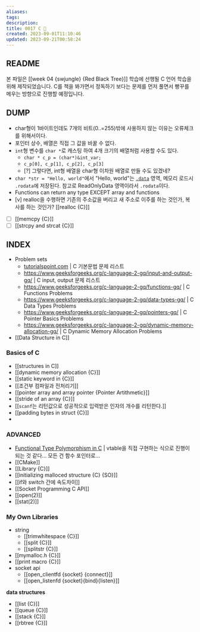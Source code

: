 ```yaml
---
aliases: 
tags: 
description:
title: 0017 C 🍎
created: 2023-09-01T11:10:46
updated: 2023-09-21T00:58:24
---
```


## README

본 파일은 [[week 04 {swjungle} {Red Black Tree}]] 학습에 선행될 C 언어 학습을 위해 제작되었습니다. C를 책을 봐가면서 정독하기 보다는 문제를 먼저 풀면서 빵꾸를 메우는 방향으로 진행할 예정입니다.

## DUMP

- char형이 1바이트인데도 7개의 비트(0..=255)밖에 사용하지 않는 이유는 오류체크를 위해서이다.
- 포인터 상수, 배열은 직접 그 값을 바꿀 수 없다.
- `int`형 변수를 `char *`로 캐스팅 하여 4개 크기의 배열처럼 사용할 수도 있다. 
	- `char * c_p = (char*)&int_var;`
	- `c_p[0], c_p[1], c_p[2], c_p[3]`
	- [?] 그렇다면, int형 배열을 char형 이차원 배열로 만들 수도 있겠네?
- `char *str = "Hello, world"`에서 "Hello, world"는 [`.data`](https://en.wikipedia.org/wiki/Data_segment) 영역, 메모리 로드시 `.rodata`에 저장된다. 참고로 ReadOnlyData 영역이라서 `.rodata`이다.
- Functions can return any type EXCEPT array and functions
- [v] realloc을 수행하면 기존의 주소값을 버리고 새 주소로 이주를 하는 것인가, 복사를 하는 것인가? [[realloc {C}]] 
- [ ] [[memcpy {C}]]
- [ ] [[strcpy and strcat {C}]]

## INDEX

- Problem sets
	- [tutorialspoint.com](https://www.tutorialspoint.com/cprogramming/cprogramming_online_quiz.htm) | C 기본문법 문제 리스트
	- <https://www.geeksforgeeks.org/c-language-2-gq/input-and-output-gq/> | C input, output 문제 리스트
	- <https://www.geeksforgeeks.org/c-language-2-gq/functions-gq/> | C Functions Problems
	- <https://www.geeksforgeeks.org/c-language-2-gq/data-types-gq/> | C Data Types Problems
	- <https://www.geeksforgeeks.org/c-language-2-gq/pointers-gq/> | C Pointer Basics Problems
	- <https://www.geeksforgeeks.org/c-language-2-gq/dynamic-memory-allocation-gq/> | C Dynamic Memory Allocation Problems
- [[Data Structure in C]]

### Basics of C

- [[structures in C]]
- [[dynamic memory allocation {C}]]
- [[static keyword in {C}]]
- [[조건부 컴파일과 전처리기]]
- [[pointer array and array pointer {Pointer Artithmetic}]]
- [[stride of an array {C}]]
- [[`scanf`는 리턴값으로 성공적으로 입력받은 인자의 개수를 리턴한다.]]
- [[padding bytes in struct {C}]]
- 

### ADVANCED

- [Functional Type Polymorphism in C](https://dev.to/totally_chase/implementing-functional-type-safe-polymorphism-in-c-10b9) | vtable을 직접 구현하는 식으로 진행이 되는 것 같다... 모든 건 함수 포인터로...
- [[CMake]]
- [[Library {C}]]
- [[initializing malloced structure {C} {SO}]]
- [[if와 switch 간에 속도차이]]
- [[Socket Programming C API]]
- [[open(2)]]
- [[stat(2)]]

### My Own Libraries

- string
	- [[trimwhitespace {C}]]
	- [[split {C}]]
	- [[splitstr {C}]]
- [[mymalloc.h {C}]]
- [[print macro {C}]]
- socket api
	- [[open_clientfd {socket} {connect}]]
	- [[open_listenfd {socket}{bind}{listen}]]

**data structures**

- [[list {C}]]
- [[queue {C}]]
- [[stack {C}]]
- [[rbtree {C}]]

